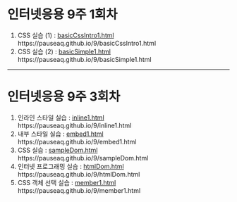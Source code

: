 <h1>인터넷응용 9주 1회차</h1>
<ol>
  <li>CSS 실습 (1) : <a href="https://github.com/pauseaq/pauseaq.github.io/blob/main/9/basicCssIntro1.html">basicCssIntro1.html</a>
    <br>https://pauseaq.github.io/9/basicCssIntro1.html</li>
  <li>CSS 실습 (2) : <a href="https://github.com/pauseaq/pauseaq.github.io/blob/main/9/basicSimple1.html">basicSimple1.html</a>
    <br>https://pauseaq.github.io/9/basicSimple1.html</li>
</ol>
<hr>
<h1>인터넷응용 9주 3회차</h1>
<ol>
  <li>인라인 스타일 실습 : <a href="https://github.com/pauseaq/pauseaq.github.io/blob/main/9/inline1.html">inline1.html</a>
    <br>https://pauseaq.github.io/9/inline1.html</li>
  <li>내부 스타일 실습 : <a href="https://github.com/pauseaq/pauseaq.github.io/blob/main/9/embed1.htm">embed1.html</a>
    <br>https://pauseaq.github.io/9/embed1.html</li>
  <li>CSS 실습 : <a href="https://github.com/pauseaq/pauseaq.github.io/blob/main/9/sampleDom.html">sampleDom.html</a>
    <br>https://pauseaq.github.io/9/sampleDom.html</li>
  <li>인터넷 프로그래밍 실습 : <a href="https://github.com/pauseaq/pauseaq.github.io/blob/main/9/htmlDom.html">htmlDom.html</a>
    <br>https://pauseaq.github.io/9/htmlDom.html</li>
  <li>CSS 객체 선택 실습 : <a href="https://github.com/pauseaq/pauseaq.github.io/blob/main/9/memebr1.html">member1.html</a>
    <br>https://pauseaq.github.io/9/member1.html</li>
 </ol>
